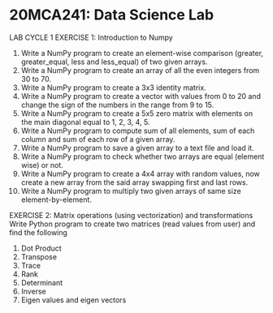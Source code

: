 # 20MCA241: Data Science Lab
LAB CYCLE 1
EXERCISE 1: Introduction to Numpy
1. Write a NumPy program to create an element-wise comparison (greater, greater_equal, less
and less_equal) of two given arrays.
2. Write a NumPy program to create an array of all the even integers from 30 to 70.
3. Write a NumPy program to create a 3x3 identity matrix.
4. Write a NumPy program to create a vector with values from 0 to 20 and change the sign of
the numbers in the range from 9 to 15.
5. Write a NumPy program to create a 5x5 zero matrix with elements on the main diagonal
equal to 1, 2, 3, 4, 5.
6. Write a NumPy program to compute sum of all elements, sum of each column and sum of
each row of a given array.
7. Write a NumPy program to save a given array to a text file and load it.
8. Write a NumPy program to check whether two arrays are equal (element wise) or not.
9. Write a NumPy program to create a 4x4 array with random values, now create a new array
from the said array swapping first and last rows.
10. Write a NumPy program to multiply two given arrays of same size element-by-element.

EXERCISE 2: Matrix operations (using vectorization) and transformations
Write Python program to create two matrices (read values from user) and find the following
1. Dot Product
2. Transpose
3. Trace
4. Rank
5. Determinant
6. Inverse
7. Eigen values and eigen vectors
